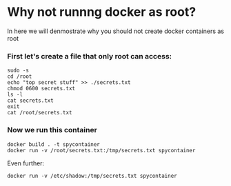 # Why not runnng docker as root?

In here we will denmostrate why you should not create docker containers as root

### First let's create a file that only root can access:
```
sudo -s
cd /root
echo "top secret stuff" >> ./secrets.txt 
chmod 0600 secrets.txt
ls -l
cat secrets.txt
exit
cat /root/secrets.txt
```

### Now we run this container
```
docker build . -t spycontainer
docker run -v /root/secrets.txt:/tmp/secrets.txt spycontainer
```

Even further:
```
docker run -v /etc/shadow:/tmp/secrets.txt spycontainer
```